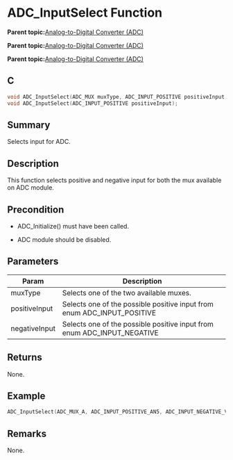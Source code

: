 # ADC\_InputSelect Function

**Parent topic:**[Analog-to-Digital Converter \(ADC\)](GUID-9D7B3FCD-5210-4AA8-A362-8E034152EC06.md)

**Parent topic:**[Analog-to-Digital Converter \(ADC\)](GUID-D04BC1C2-6F78-4C18-9634-68DCCFB069F4.md)

**Parent topic:**[Analog-to-Digital Converter \(ADC\)](GUID-7A86AFB2-C2EF-44ED-B393-FE717EEC1C16.md)

## C

```c
void ADC_InputSelect(ADC_MUX muxType, ADC_INPUT_POSITIVE positiveInput, ADC_INPUT_NEGATIVE negativeInput);
void ADC_InputSelect(ADC_INPUT_POSITIVE positiveInput);
```

## Summary

Selects input for ADC.

## Description

This function selects positive and negative input for both the mux available on ADC module.

## Precondition

-   ADC\_Initialize\(\) must have been called.

-   ADC module should be disabled.


## Parameters

|Param|Description|
|-----|-----------|
|muxType|Selects one of the two available muxes.|
|positiveInput|Selects one of the possible positive input from enum ADC\_INPUT\_POSITIVE|
|negativeInput|Selects one of the possible positive input from enum ADC\_INPUT\_NEGATIVE|

## Returns

None.

## Example

```c
ADC_InputSelect(ADC_MUX_A, ADC_INPUT_POSITIVE_AN5, ADC_INPUT_NEGATIVE_VREFL);
```

## Remarks

None.

